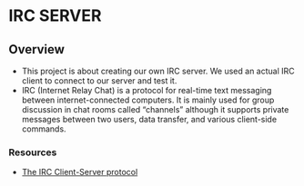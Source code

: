 # IRC SERVER

## Overview
- This project is about creating our own IRC server. We used an actual IRC client to connect to our server and test it.
- IRC (Internet Relay Chat) is a protocol for real-time text messaging between internet-connected computers. It is mainly used for group discussion in chat rooms called “channels” although it supports private messages between two users, data transfer, and various client-side commands.

### Resources
- [The IRC Client-Server protocol](https://chi.cs.uchicago.edu/chirc/index.html) 
